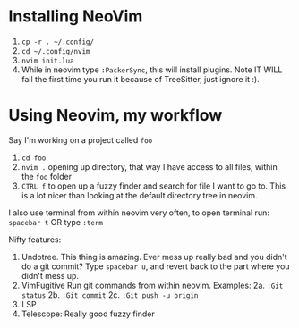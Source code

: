 # Installing NeoVim
1. `cp -r . ~/.config/`
2. `cd ~/.config/nvim`
3. `nvim init.lua`
4. While in neovim type `:PackerSync`, this will install plugins. Note IT WILL fail the first time you run it because of TreeSitter,
just ignore it :).

# Using Neovim, my workflow
Say I'm working on a project called `foo`

1. `cd foo`
2. `nvim .` opening up directory, that way I have access to all files, within the `foo` folder
3. `CTRL f` to open up a fuzzy finder and search for file I want to go to. This is a lot nicer than looking at the default directory tree in neovim.

I also use terminal from within neovim very often, to open terminal run: `spacebar t` OR type `:term`

Nifty features:
1. Undotree. This thing is amazing. Ever mess up really bad and you didn't do a git commit? Type `spacebar u`, and revert back to the part where you didn't mess up.
2. VimFugitive Run git commands from within neovim. Examples:
    2a. `:Git status`
    2b. `:Git commit`
    2c. `:Git push -u origin`
3. LSP
4. Telescope: Really good fuzzy finder

